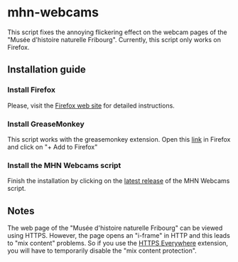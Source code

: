 # mhn-webcams

This script fixes the annoying flickering effect on the webcam pages of the "Musée d'histoire naturelle Fribourg".
Currently, this script only works on Firefox. 

## Installation guide

### Install Firefox

Please, visit the [Firefox web site](https://www.mozilla.org/firefox/) for detailed instructions.

### Install GreaseMonkey

This script works with the greasemonkey extension. Open this [link](https://addons.mozilla.org/firefox/addon/greasemonkey/) in Firefox and click on "+ Add to Firefox"

### Install the MHN Webcams script

Finish the installation by clicking on the [latest release](https://github.com/BlueMasters/mhn-webcams/releases/download/1.0/mhn-webcams.user.js) of the MHN Webcams script.

## Notes

The web page of the "Musée d'histoire naturelle Fribourg" can be viewed using HTTPS. However, the page opens an "i-frame" in HTTP and this leads to "mix content" problems. So if you use the [HTTPS Everywhere](https://www.eff.org/https-everywhere) extension, you will have to temporarily disable the "mix content protection".